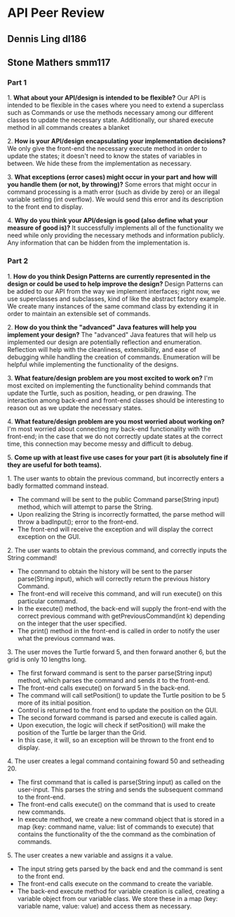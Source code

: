 # API Peer Review


## Dennis Ling dl186 


## Stone Mathers smm117


###  Part 1


1\. **What about your API/design is intended to be flexible?**
Our API is intended to be flexible in the cases where you need to extend a superclass such as Commands or use the methods necessary among our different classes to update the necessary state. Additionally, our shared execute method in all commands creates a blanket 


2\. **How is your API/design encapsulating your implementation decisions?**
We only give the front-end the necessary execute method in order to update the states; it doesn't need to know the states of variables in between. We hide these from the implementation as necessary.


3\. **What exceptions (error cases) might occur in your part and how will you handle them (or not, by throwing)?**
Some errors that might occur in command processing is a math error (such as divide by zero) or an illegal variable setting (int overflow). We would send this error and its description to the front end to display.


4\. **Why do you think your API/design is good (also define what your measure of good is)?**
It successfully implements all of the functionality we need while only providing the necessary methods and information publicly. Any information that can be hidden from the implementation is.


###  Part 2
1\. **How do you think Design Patterns are currently represented in the design or could be used to help improve the design?**
Design Patterns can be added to our API from the way we implement interfaces; right now, we use superclasses and subclasses, kind of like the abstract factory example. We create many instances of the same command class by extending it in order to maintain an extensible set of commands.


2\. **How do you think the "advanced" Java features will help you implement your design?**
The "advanced" Java features that will help us implemented our design are potentially reflection and enumeration. Reflection will help with the cleanliness, extensibility, and ease of debugging while handling the creation of commands. Enumeration will be helpful while implementing the functionality of the designs.


3\. **What feature/design problem are you most excited to work on?**
I'm most excited on implementing the functionality behind commands that update the Turtle, such as position, heading, or pen drawing. The interaction among back-end and front-end classes should be interesting to reason out as we update the necessary states.


4\. **What feature/design problem are you most worried about working on?**
I'm most worried about connecting my back-end functionality with the front-end; in the case that we do not correctly update states at the correct time, this connection may become messy and difficult to debug.


5\. **Come up with at least five use cases for your part (it is absolutely fine if they are useful for both teams).**


1\. The user wants to obtain the previous command, but incorrectly enters a badly formatted command instead.

- The command will be sent to the public Command parse(String input) method, which will attempt to parse the String.
- Upon realizing the String is incorrectly formatted, the parse method will throw a badInput(); error to the front-end.
- The front-end will receive the exception and will display the correct exception on the GUI.


2\. The user wants to obtain the previous command, and correctly inputs the String command!

- The command to obtain the history will be sent to the parser parse(String input), which will correctly return the previous history Command.
- The front-end will receive this command, and will run execute() on this particular command.
- In the execute() method, the back-end will supply the front-end with the correct previous command with getPreviousCommand(int k) depending on the integer that the user specified.
- The print() method in the front-end is called in order to notify the user what the previous command was.


3\. The user moves the Turtle forward 5, and then forward another 6, but the grid is only 10 lengths long.

- The first forward command is sent to the parser parse(String input) method, which parses the command and sends it to the front-end.
- The front-end calls execute() on forward 5 in the back-end.
- The command will call setPosition() to update the Turtle position to be 5 more of its initial position.
- Control is returned to the front end to update the position on the GUI.
- The second forward command is parsed and execute is called again.
- Upon execution, the logic will check if setPosition() will make the position of the Turtle be larger than the Grid.
- In this case, it will, so an exception will be thrown to the front end to display.


4\. The user creates a legal command containing foward 50 and setheading 20.

- The first command that is called is parse(String input) as called on the user-input. This parses the string and sends the subsequent command to the front-end.
- The front-end calls execute() on the command that is used to create new commands. 
- In execute method, we create a new command object that is stored in a map (key: command name, value: list of commands to execute) that contains the functionality of the the command as the combination of commands.


5\. The user creates a new variable and assigns it a value.

- The input string gets parsed by the back end and the command is sent to the front end.
- The front-end calls execute on the command to create the variable.
- The back-end execute method for variable creation is called, creating a variable object from our variable class. We store these in a map (key: variable name, value: value) and access them as necessary.
